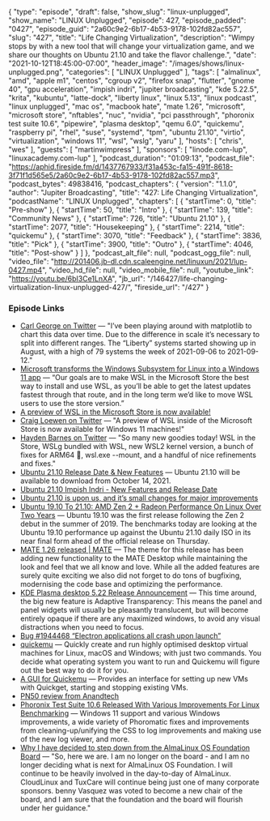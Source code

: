 {
  "type": "episode",
  "draft": false,
  "show_slug": "linux-unplugged",
  "show_name": "LINUX Unplugged",
  "episode": 427,
  "episode_padded": "0427",
  "episode_guid": "2a60c9e2-6b17-4b53-9178-102fd82ac557",
  "slug": "427",
  "title": "Life Changing Virtualization",
  "description": "Wimpy stops by with a new tool that will change your virtualization game, and we share our thoughts on Ubuntu 21.10 and take the flavor challenge.",
  "date": "2021-10-12T18:45:00-07:00",
  "header_image": "/images/shows/linux-unplugged.png",
  "categories": [
    "LINUX Unplugged"
  ],
  "tags": [
    "almalinux",
    "amd",
    "apple m1",
    "centos",
    "cgroup v2",
    "firefox snap",
    "flutter",
    "gnome 40",
    "gpu acceleration",
    "impish indri",
    "jupiter broadcasting",
    "kde 5.22.5",
    "krita",
    "kubuntu",
    "latte-dock",
    "liberty linux",
    "linux 5.13",
    "linux podcast",
    "linux unplugged",
    "mac os",
    "macbook hate",
    "mate 1.26",
    "microsoft",
    "microsoft store",
    "nftables",
    "nuc",
    "nvidia",
    "pci passthrough",
    "phoronix test suite 10.6",
    "pipewire",
    "plasma desktop",
    "qemu 6.0",
    "quickemu",
    "raspberry pi",
    "rhel",
    "suse",
    "systemd",
    "tpm",
    "ubuntu 21.10",
    "virtio",
    "virtualization",
    "windows 11",
    "wsl",
    "wslg",
    "yaru"
  ],
  "hosts": [
    "chris",
    "wes"
  ],
  "guests": [
    "martinwimpress"
  ],
  "sponsors": [
    "linode.com-lup",
    "linuxacademy.com-lup"
  ],
  "podcast_duration": "01:09:13",
  "podcast_file": "https://aphid.fireside.fm/d/1437767933/f31a453c-fa15-491f-8618-3f71f1d565e5/2a60c9e2-6b17-4b53-9178-102fd82ac557.mp3",
  "podcast_bytes": 49838416,
  "podcast_chapters": {
    "version": "1.1.0",
    "author": "Jupiter Broadcasting",
    "title": "427: Life Changing Virtualization",
    "podcastName": "LINUX Unplugged",
    "chapters": [
      {
        "startTime": 0,
        "title": "Pre-show"
      },
      {
        "startTime": 50,
        "title": "Intro"
      },
      {
        "startTime": 139,
        "title": "Community News"
      },
      {
        "startTime": 726,
        "title": "Ubuntu 21.10"
      },
      {
        "startTime": 2077,
        "title": "Housekeeping"
      },
      {
        "startTime": 2214,
        "title": "quickemu"
      },
      {
        "startTime": 3070,
        "title": "Feedback"
      },
      {
        "startTime": 3836,
        "title": "Pick"
      },
      {
        "startTime": 3900,
        "title": "Outro"
      },
      {
        "startTime": 4046,
        "title": "Post-show"
      }
    ]
  },
  "podcast_alt_file": null,
  "podcast_ogg_file": null,
  "video_file": "http://201406.jb-dl.cdn.scaleengine.net/linuxun/2021/lup-0427.mp4",
  "video_hd_file": null,
  "video_mobile_file": null,
  "youtube_link": "https://youtu.be/6bI3Ce1LnXA",
  "jb_url": "/146427/life-changing-virtualization-linux-unplugged-427/",
  "fireside_url": "/427"
}


### Episode Links

  * [Carl George on Twitter](https://twitter.com/carlwgeorge/status/1447689008729952263 "Carl George on Twitter") — "I’ve been playing around with matplotlib to chart this data over time. Due to the difference in scale it’s necessary to split into different ranges. The “Liberty” systems started showing up in August, with a high of 79 systems the week of 2021-09-06 to 2021-09-12."
  * [Microsoft transforms the Windows Subsystem for Linux into a Windows 11 app](https://www.theverge.com/2021/10/12/22722146/microsoft-windows-subsystem-for-linux-app-windows-11-microsoft-store "Microsoft transforms the Windows Subsystem for Linux into a Windows 11 app") — “Our goals are to make WSL in the Microsoft Store the best way to install and use WSL, as you’ll be able to get the latest updates fastest through that route, and in the long term we’d like to move WSL users to use the store version.”
  * [A preview of WSL in the Microsoft Store is now available!](https://devblogs.microsoft.com/commandline/a-preview-of-wsl-in-the-microsoft-store-is-now-available/ "A preview of WSL in the Microsoft Store is now available!")
  * [Craig Loewen on Twitter](https://twitter.com/craigaloewen/status/1447619339973136386 "Craig Loewen on Twitter") — "A preview of WSL inside of the Microsoft Store is now available for Windows 11 machines!"
  * [Hayden Barnes on Twitter](https://twitter.com/unixterminal/status/1447651485295120387 "Hayden Barnes on Twitter") — "So many new goodies today! WSL in the Store, WSLg bundled with WSL, new WSL2 kernel version, a bunch of fixes for ARM64 👀, wsl.exe --mount, and a handful of nice refinements and fixes."
  * [Ubuntu 21.10 Release Date & New Features](https://www.omgubuntu.co.uk/2021/07/ubuntu-21-10-release-features "Ubuntu 21.10 Release Date & New Features") — Ubuntu 21.10 will be available to download from October 14, 2021.
  * [Ubuntu 21.10 Impish Indri - New Features and Release Date](https://www.debugpoint.com/2021/07/ubuntu-21-10/ "Ubuntu 21.10 Impish Indri - New Features and Release Date")
  * [Ubuntu 21.10 is upon us, and it’s small changes for major improvements](https://www.techrepublic.com/article/ubuntu-21-10-is-upon-us-and-its-small-changes-for-major-improvements/ "Ubuntu 21.10 is upon us, and it’s small changes for major improvements")
  * [Ubuntu 19.10 To 21.10: AMD Zen 2 + Radeon Performance On Linux Over Two Years](https://www.phoronix.com/scan.php?page=article&item=ubuntu-2110-zen2vega&num=1 "Ubuntu 19.10 To 21.10: AMD Zen 2 + Radeon Performance On Linux Over Two Years") — Ubuntu 19.10 was the first release following the Zen 2 debut in the summer of 2019. The benchmarks today are looking at the Ubuntu 19.10 performance up against the Ubuntu 21.10 daily ISO in its near final form ahead of the official release on Thursday.
  * [MATE 1.26 released | MATE](https://mate-desktop.org/blog/2021-08-08-mate-1-26-released/ "MATE 1.26 released | MATE") — The theme for this release has been adding new functionality to the MATE Desktop while maintaining the look and feel that we all know and love. While all the added features are surely quite exciting we also did not forget to do tons of bugfixing, modernising the code base and optimizing the performance.
  * [KDE Plasma desktop 5.22 Release Announcement](https://kde.org/announcements/plasma/5/5.22.0/ "KDE Plasma desktop 5.22 Release Announcement") — This time around, the big new feature is Adaptive Transparency: This means the panel and panel widgets will usually be pleasantly translucent, but will become entirely opaque if there are any maximized windows, to avoid any visual distractions when you need to focus.
  * [Bug #1944468 “Electron applications all crash upon launch”](https://bugs.launchpad.net/ubuntu/+source/glibc/+bug/1944468 "Bug #1944468 “Electron applications all crash upon launch”")
  * [quickemu](https://github.com/wimpysworld/quickemu "quickemu") — Quickly create and run highly optimised desktop virtual machines for Linux, macOS and Windows; with just two commands. You decide what operating system you want to run and Quickemu will figure out the best way to do it for you.
  * [A GUI for Quickemu](https://github.com/marxjohnson/quickemu_gui "A GUI for Quickemu") — Provides an interface for setting up new VMs with Quickget, starting and stopping existing VMs.
  * [PN50 review from Anandtech](https://www.anandtech.com/show/16975/asus-pn50-ucff-pc-review-a-zen-2-business-nuc "PN50 review from Anandtech")
  * [Phoronix Test Suite 10.6 Released With Various Improvements For Linux Benchmarking](https://www.phoronix.com/scan.php?page=news_item&px=Phoronix-Test-Suite-10.6 "Phoronix Test Suite 10.6 Released With Various Improvements For Linux Benchmarking") — Windows 11 support and various Windows improvements, a wide variety of Phoromatic fixes and improvements from cleaning-up/unifying the CSS to log improvements and making use of the new log viewer, and more.
  * [Why I have decided to step down from the AlmaLinux OS Foundation Board](https://blog.cloudlinux.com/why-i-have-decided-to-step-down-from-the-almalinux-os-foundation-board "Why I have decided to step down from the AlmaLinux OS Foundation Board") — "So, here we are. I am no longer on the board - and I am no longer deciding what is next for AlmaLinux OS Foundation. I will continue to be heavily involved in the day-to-day of AlmaLinux. CloudLinux and TuxCare will continue being just one of many corporate sponsors. benny Vasquez was voted to become a new chair of the board, and I am sure that the foundation and the board will flourish under her guidance."


